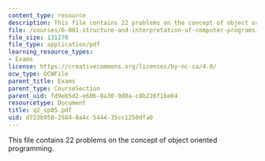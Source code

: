 ```yaml
---
content_type: resource
description: This file contains 22 problems on the concept of object oriented programming.
file: /courses/6-001-structure-and-interpretation-of-computer-programs-spring-2005/d723b95025840a4c544435cc1250dfa0_q2_sp05.pdf
file_size: 131270
file_type: application/pdf
learning_resource_types:
- Exams
license: https://creativecommons.org/licenses/by-nc-sa/4.0/
ocw_type: OCWFile
parent_title: Exams
parent_type: CourseSection
parent_uid: fd9eb5d2-e60b-8a30-9d8a-c8b226f1be64
resourcetype: Document
title: q2_sp05.pdf
uid: d723b950-2584-0a4c-5444-35cc1250dfa0
---
```

This file contains 22 problems on the concept of object oriented programming.